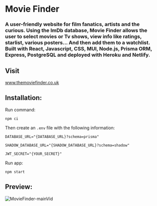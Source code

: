 # Movie Finder

### A user-friendly website for film fanatics, artists and the curious. Using the ImDb database, Movie Finder allows the user to select movies or Tv shows, view info like ratings, starlist, various posters... And then add them to a watchlist. Built with React, Javascript, CSS, MUI, Node.js, Prisma ORM, Express, PostgreSQL and deployed with Heroku and Netlify.

## Visit

www.themoviefinder.co.uk

## Installation:

Run command: 
```
npm ci
```
Then create an `.env` file with the following information:
```
DATABASE_URL="{DATABASE_URL}?schema=prisma"

SHADOW_DATABASE_URL="{SHADOW_DATABASE_URL}?schema=shadow"

JWT_SECRET="{YOUR_SECRET}"
```
Run app:
```
npm start
```
## Preview:



![MovieFinder-mainVid](https://user-images.githubusercontent.com/94029089/168121384-79425824-a8d4-4fb5-a4f9-7f2b0a7ee909.gif)







